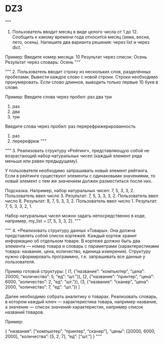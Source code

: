 # DZ3
"""
1. Пользователь вводит месяц в виде целого числа от 1 до 12.
Сообщить к какому времени года относится месяц (зима, весна, лето, осень).
Напишите два варианта решения: через list и через dict.

Пример:
Введите номер месяца: 10
Результат через список: Осень
Результат через словарь: Осень
"""


"""
2. Пользователь вводит строку из нескольких слов,
разделённых пробелами. Вывести каждое слово с новой строки.
Строки необходимо пронумеровать. Если слово длинное,
выводить только первые 10 букв в слове.

Пример:
Введите слова через пробел: раз два три
1. раз
2. два
3. три

Введите слова через пробел: раз перерефрижерированность
1. раз
2. перерефриж
"""



"""
3. Реализовать структуру «Рейтинг», представляющую собой не
возрастающий набор натуральных чисел
(каждый элемент ряда меньше или равен предыдущему).

У пользователя необходимо запрашивать новый элемент рейтинга.
Если в рейтинге существуют элементы с одинаковыми значениями,
то новый элемент с тем же значением должен разместиться после них.

Подсказка. Например, набор натуральных чисел: 7, 5, 3, 3, 2.
Пользователь ввел число 3. Результат: 7, 5, 3, 3, 3, 2.
Пользователь ввел число 8. Результат: 8, 7, 5, 3, 3, 2.
Пользователь ввел число 1. Результат: 7, 5, 3, 3, 2, 1.

Набор натуральных чисел можно задать непосредственно в коде,
например, my_list = [7, 5, 3, 3, 2].
"""



"""
4. *Реализовать структуру данных «Товары». Она должна представлять собой список кортежей.
Каждый кортеж хранит информацию об отдельном товаре.
В кортеже должно быть два элемента — номер товара и словарь с параметрами
(характеристиками товара: название, цена, количество, единица измерения).
Структуру нужно сформировать программно, т.е. запрашивать все данные у пользователя.

Пример готовой структуры:
[
(1, {“название”: “компьютер”, “цена”: 20000, “количество”: 5, “eд”: “шт.”}),
(2, {“название”: “принтер”, “цена”: 6000, “количество”: 2, “eд”: “шт.”}),
(3, {“название”: “сканер”, “цена”: 2000, “количество”: 7, “eд”: “шт.”})
]

Далее необходимо собрать аналитику о товарах. Реализовать словарь,
в котором каждый ключ — характеристика товара, например название,
а значение — список значений-характеристик, например список названий товаров.

Пример:

{
“названия”: [“компьютер”, “принтер”, “сканер”],
“цены”: [20000, 6000, 2000],
“количества”: [5, 2, 7],
“ед”: [“шт.”]
}
"""
